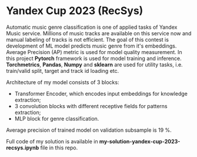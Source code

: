 # Yandex Cup 2023 (RecSys)
Automatic music genre classification is one of applied tasks of Yandex Music service. Millions of music tracks are available on this service now and manual labeling of tracks is not efficient. The goal of this contest is development of ML model predicts music genre from it's embeddings. Average Precision (AP) metric is used for model quality measurement.
In this project **Pytorch** framework is used for model training and inference. **Torchmetrics**, **Pandas**, **Numpy** and **sklearn** are used for utility tasks, i.e. train/valid split, target and track id loading etc.

Architecture of my model consists of 3 blocks:
- Transformer Encoder, which encodes input embeddings for knowledge extraction;
- 3 convolution blocks with different receptive fields for patterns extraction;
- MLP block for genre classification.

Average precision of trained model on validation subsample is 19 %.

Full code of my solution is available in **my-solution-yandex-cup-2023-recsys.ipynb** file in this repo.
